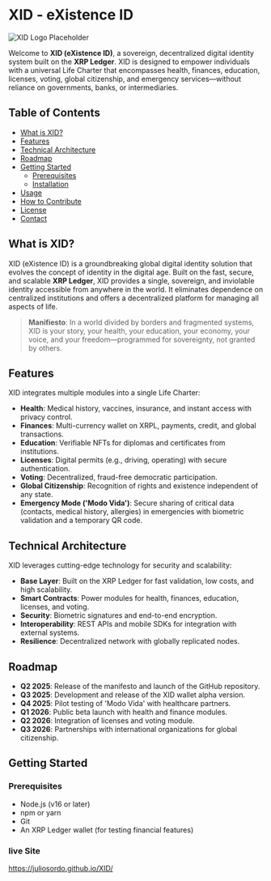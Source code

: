 # XID - eXistence ID

![XID Logo Placeholder](https://via.placeholder.com/150)  

Welcome to **XID (eXistence ID)**, a sovereign, decentralized digital identity system built on the **XRP Ledger**. XID is designed to empower individuals with a universal Life Charter that encompasses health, finances, education, licenses, voting, global citizenship, and emergency services—without reliance on governments, banks, or intermediaries.

## Table of Contents
- [What is XID?](#what-is-xid)
- [Features](#features)
- [Technical Architecture](#technical-architecture)
- [Roadmap](#roadmap)
- [Getting Started](#getting-started)
  - [Prerequisites](#prerequisites)
  - [Installation](#installation)
- [Usage](#usage)
- [How to Contribute](#how-to-contribute)
- [License](#license)
- [Contact](#contact)

## What is XID?

XID (eXistence ID) is a groundbreaking global digital identity solution that evolves the concept of identity in the digital age. Built on the fast, secure, and scalable **XRP Ledger**, XID provides a single, sovereign, and inviolable identity accessible from anywhere in the world. It eliminates dependence on centralized institutions and offers a decentralized platform for managing all aspects of life.

> **Manifiesto**: In a world divided by borders and fragmented systems, XID is your story, your health, your education, your economy, your voice, and your freedom—programmed for sovereignty, not granted by others.

## Features

XID integrates multiple modules into a single Life Charter:
- **Health**: Medical history, vaccines, insurance, and instant access with privacy control.
- **Finances**: Multi-currency wallet on XRPL, payments, credit, and global transactions.
- **Education**: Verifiable NFTs for diplomas and certificates from institutions.
- **Licenses**: Digital permits (e.g., driving, operating) with secure authentication.
- **Voting**: Decentralized, fraud-free democratic participation.
- **Global Citizenship**: Recognition of rights and existence independent of any state.
- **Emergency Mode ('Modo Vida')**: Secure sharing of critical data (contacts, medical history, allergies) in emergencies with biometric validation and a temporary QR code.

## Technical Architecture

XID leverages cutting-edge technology for security and scalability:
- **Base Layer**: Built on the XRP Ledger for fast validation, low costs, and high scalability.
- **Smart Contracts**: Power modules for health, finances, education, licenses, and voting.
- **Security**: Biometric signatures and end-to-end encryption.
- **Interoperability**: REST APIs and mobile SDKs for integration with external systems.
- **Resilience**: Decentralized network with globally replicated nodes.

## Roadmap

- **Q2 2025**: Release of the manifesto and launch of the GitHub repository.
- **Q3 2025**: Development and release of the XID wallet alpha version.
- **Q4 2025**: Pilot testing of 'Modo Vida' with healthcare partners.
- **Q1 2026**: Public beta launch with health and finance modules.
- **Q2 2026**: Integration of licenses and voting module.
- **Q3 2026**: Partnerships with international organizations for global citizenship.

## Getting Started

### Prerequisites
- Node.js (v16 or later)
- npm or yarn
- Git
- An XRP Ledger wallet (for testing financial features)

### live Site 
https://juliosordo.github.io/XID/

   
